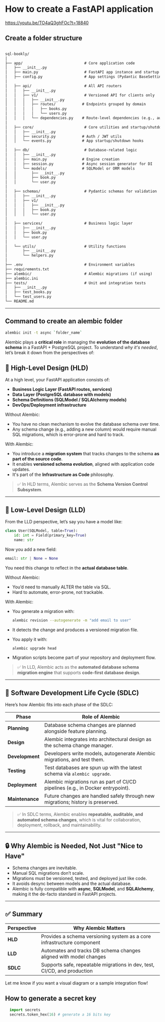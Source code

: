 # How to create a FastAPI application

<https://youtu.be/TO4aQ3ghFOc?t=18840>

## Create a folder structure

``` md

sql-bookly/
│
├── app/                            # Core application code
│   ├── __init__.py
│   ├── main.py                     # FastAPI app instance and startup logic
│   ├── config.py                   # App settings (Pydantic BaseSettings)
│
│   ├── api/                        # All API routers
│   │   ├── __init__.py
│   │   ├── v1/                     # Versioned API for clients only
│   │   │   ├── __init__.py
│   │   │   ├── routes/            # Endpoints grouped by domain
│   │   │   │   ├── books.py
│   │   │   │   └── users.py
│   │   │   └── dependencies.py    # Route-level dependencies (e.g., auth, pagination)
│
│   ├── core/                       # Core utilities and startup/shutdown events
│   │   ├── __init__.py
│   │   ├── security.py            # Auth / JWT utils
│   │   └── events.py              # App startup/shutdown hooks
│
│   ├── db/                         # Database-related logic
│   │   ├── __init__.py
│   │   ├── main.py                # Engine creation
│   │   ├── session.py             # Async session generator for DI
│   │   └── models/                # SQLModel or ORM models
│   │       ├── __init__.py
│   │       ├── book.py
│   │       └── user.py
│
│   ├── schemas/                    # Pydantic schemas for validation
│   │   ├── __init__.py
│   │   ├── v1/
│   │   │   ├── __init__.py
│   │   │   ├── book.py
│   │   │   └── user.py
│
│   ├── services/                   # Business logic layer
│   │   ├── __init__.py
│   │   ├── book.py
│   │   └── user.py
│
│   └── utils/                      # Utility functions
│       ├── __init__.py
│       └── helpers.py
│
├── .env                            # Environment variables
├── requirements.txt
├── alembic/                        # Alembic migrations (if using)
├── alembic.ini
├── tests/                          # Unit and integration tests
│   ├── __init__.py
│   ├── test_books.py
│   └── test_users.py
└── README.md

```

---

## Command to create an alembic folder

``` bash
alembic init -t async `folder_name`
```

Alembic plays a **critical role** in managing the **evolution of the database schema** in a FastAPI + PostgreSQL project. To understand *why it's needed*, let’s break it down from the perspectives of:

## 🧠 High-Level Design (HLD)

At a high level, your FastAPI application consists of:

* **Business Logic Layer (FastAPI routes, services)**
* **Data Layer (PostgreSQL database with models)**
* **Schema Definitions (SQLModel / SQLAlchemy models)**
* **DevOps/Deployment infrastructure**

Without Alembic:

* You have no clean mechanism to evolve the database schema over time.
* Any schema change (e.g., adding a new column) would require manual SQL migrations, which is error-prone and hard to track.

With Alembic:

* You introduce a **migration system** that tracks changes to the schema **as part of the source code**.
* It enables **versioned schema evolution**, aligned with application code updates.
* It's part of the **Infrastructure as Code** philosophy.

> ✅ In HLD terms, Alembic serves as the **Schema Version Control Subsystem**.

---

## 🔧 Low-Level Design (LLD)

From the LLD perspective, let’s say you have a model like:

```python
class User(SQLModel, table=True):
    id: int = Field(primary_key=True)
    name: str
```

Now you add a new field:

```python
email: str | None = None
```

You need this change to reflect in the **actual database table**.

Without Alembic:

* You’d need to manually ALTER the table via SQL.
* Hard to automate, error-prone, not trackable.

With Alembic:

* You generate a migration with:

  ```bash
  alembic revision --autogenerate -m "add email to user"
  ```

* It detects the change and produces a versioned migration file.
* You apply it with:

  ```bash
  alembic upgrade head
  ```

* Migration scripts become part of your repository and deployment flow.

> ✅ In LLD, Alembic acts as the **automated database schema migration engine** that supports **code-first database design**.

---

## 🔄 Software Development Life Cycle (SDLC)

Here’s how Alembic fits into each phase of the SDLC:

| Phase           | Role of Alembic                                                                 |
| --------------- | ------------------------------------------------------------------------------- |
| **Planning**    | Database schema changes are planned alongside feature planning.                 |
| **Design**      | Alembic integrates into architectural design as the schema change manager.      |
| **Development** | Developers write models, autogenerate Alembic migrations, and test them.        |
| **Testing**     | Test databases are spun up with the latest schema via `alembic upgrade`.        |
| **Deployment**  | Alembic migrations run as part of CI/CD pipelines (e.g., in Docker entrypoint). |
| **Maintenance** | Future changes are handled safely through new migrations; history is preserved. |

> ✅ In SDLC terms, Alembic enables **repeatable, auditable, and automated schema changes**, which is vital for collaboration, deployment, rollback, and maintainability.

---

## 🔒 Why Alembic is **Needed**, Not Just "Nice to Have"

* Schema changes are inevitable.
* Manual SQL migrations don’t scale.
* Migrations must be versioned, tested, and deployed just like code.
* It avoids desync between models and the actual database.
* Alembic is fully compatible with **async**, **SQLModel**, and **SQLAlchemy**, making it the de-facto standard in FastAPI projects.

---

## ✅ Summary

| Perspective | Why Alembic Matters                                                      |
| ----------- | ------------------------------------------------------------------------ |
| **HLD**     | Provides a schema versioning system as a core infrastructure component   |
| **LLD**     | Automates and tracks DB schema changes aligned with model changes        |
| **SDLC**    | Supports safe, repeatable migrations in dev, test, CI/CD, and production |

Let me know if you want a visual diagram or a sample integration flow!

## How to generate a secret key

``` python
  import secrets
  secrets.token_hex(16) # generate a 16 bits key
```
